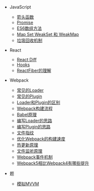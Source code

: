 <!-- * [首页](/) -->
* JavaScript
  * [箭头函数](JavaScript/箭头函数/README.md)
  * [Promise](JavaScript/promise/README.md)
  * [ES6数组方法](JavaScript/ES6数组方法/README.md)
  * [Map Set WeakSet 和 WeakMap](JavaScript/Map%20Set%20WeakSet%20和%20WeakMap/README.md)
  * [垃圾回收机制](JavaScript/垃圾回收机制/README.md)

* React
  * [React Diff](React/React%20Diff/README.md)
  * [Hooks](React/Hooks/README.md)
  * [ReactFiber的理解](React/ReactFiber的理解/README.md)

* Webpack
  * [常见的Loader](Webpack/常见的Loader/README.md)
  * [常见的Plugin](Webpack/常见的Plugin/README.md)
  * [Loader和Plugin的区别](Webpack/Loader和Plugin的区别/README.md)
  * [Webpack构建流程](Webpack/Webpack构建流程/README.md)
  * [Babel原理](Webpack/Babel原理/README.md)
  * [编写Loader的思路](Webpack/编写Loader的思路/README.md)
  * [编写Plugin的思路](Webpack/编写Plugin的思路/README.md)
  * [文件指纹](Webpack/文件指纹/README.md)
  * [优化Webpack的构建速度](Webpack/优化Webpack的构建速度/README.md)
  * [热更新原理](Webpack/热更新原理/README.md)
  * [文件监听原理](Webpack/文件监听原理/README.md)
  * [Webpack事件机制](Webpack/Webpack事件机制/README.md)
  * [Webpack5相比Webpack4有哪些提升](Webpack/Webpack5相比Webpack4有哪些提升/README.md)
* 题
  * [模拟MVVM](题/模拟MVVM/README.md)